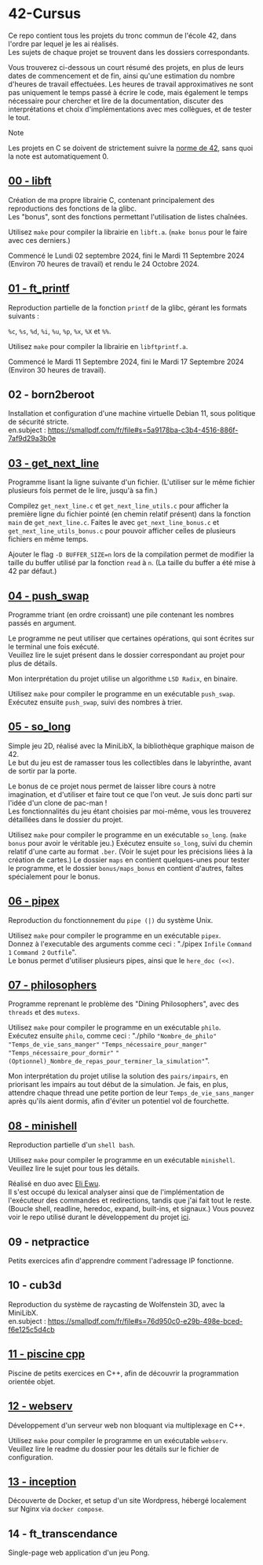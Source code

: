 # 42-Cursus

Ce repo contient tous les projets du tronc commun de l'école 42, dans l'ordre par lequel je les ai réalisés.  
Les sujets de chaque projet se trouvent dans les dossiers correspondants.

Vous trouverez ci-dessous un court résumé des projets, en plus de leurs dates de commencement et de fin, ainsi qu'une estimation du nombre d'heures de travail effectuées. Les heures de travail approximatives ne sont pas uniquement le temps passé à écrire le code, mais également le temps nécessaire pour chercher et lire de la documentation, discuter des interprétations et choix d'implémentations avec mes collègues, et de tester le tout.

> [!NOTE]  
> Les projets en C se doivent de strictement suivre la [norme de 42](https://smallpdf.com/file#s=102dad73-62e5-40ec-8122-5b87b83ff6fc), sans quoi la note est automatiquement 0.

## [00 - libft](https://github.com/Alexioos95/42-Cursus/tree/main/00_libft)

Création de ma propre librairie C, contenant principalement des reproductions des fonctions de la glibc.  
Les "bonus", sont des fonctions permettant l'utilisation de listes chaînées.

Utilisez ```make``` pour compiler la librairie en ```libft.a```. (```make bonus``` pour le faire avec ces derniers.)

Commencé le Lundi 02 septembre 2024, fini le Mardi 11 Septembre 2024 (Environ 70 heures de travail) et rendu le 24 Octobre 2024.

## [01 - ft_printf](https://github.com/Alexioos95/42-Cursus/tree/main/01_ft_printf)

Reproduction partielle de la fonction ```printf``` de la glibc, gérant les formats suivants :

 ```%c```, ```%s```, ```%d```, ```%i```, ```%u```, ```%p```, ```%x```, ```%X``` et ```%%```.

Utilisez ```make``` pour compiler la librairie en ```libftprintf.a```.

Commencé le Mardi 11 Septembre 2024, fini le Mardi 17 Septembre 2024 (Environ 30 heures de travail).
 <!-- , rendu ?.  -->

## 02 - born2beroot

Installation et configuration d'une machine virtuelle Debian 11, sous politique de sécurité stricte.  
en.subject : https://smallpdf.com/fr/file#s=5a9178ba-c3b4-4516-886f-7af9d29a3b0e

<!-- Commencé le ?, rendu ?. (Environ ?h de travail) -->

## [03 - get_next_line](https://github.com/Alexioos95/42-Cursus/tree/main/03_get_next_line)

Programme lisant la ligne suivante d'un fichier. (L'utiliser sur le même fichier plusieurs fois permet de le lire, jusqu'à sa fin.)

Compilez ```get_next_line.c``` et ```get_next_line_utils.c``` pour afficher la première ligne du fichier pointé (en chemin relatif présent) dans la fonction ```main``` de ```get_next_line.c```. Faites le avec ```get_next_line_bonus.c``` et ```get_next_line_utils_bonus.c``` pour pouvoir afficher celles de plusieurs fichiers en même temps.

Ajouter le flag ```-D BUFFER_SIZE=n``` lors de la compilation permet de modifier la taille du buffer utilisé par la fonction ```read``` à ```n```. (La taille du buffer a été mise à 42 par défaut.)

<!-- Commencé le ?, rendu ?. (Environ ?h de travail) -->

## [04 - push_swap](https://github.com/Alexioos95/42-Cursus/tree/main/04_push_swap)

Programme triant (en ordre croissant) une pile contenant les nombres passés en argument.

Le programme ne peut utiliser que certaines opérations, qui sont écrites sur le terminal une fois exécuté.  
Veuillez lire le sujet présent dans le dossier correspondant au projet pour plus de détails.

Mon interprétation du projet utilise un algorithme ```LSD Radix```, en binaire.

Utilisez ```make``` pour compiler le programme en un exécutable ```push_swap```.  
Exécutez ensuite ```push_swap```, suivi des nombres à trier.

<!-- Commencé le ?, rendu ?. (Environ ?h de travail) -->

## [05 - so_long](https://github.com/Alexioos95/42-Cursus/tree/main/05_so_long)

Simple jeu 2D, réalisé avec la MiniLibX, la bibliothèque graphique maison de 42.  
Le but du jeu est de ramasser tous les collectibles dans le labyrinthe, avant de sortir par la porte.

Le bonus de ce projet nous permet de laisser libre cours à notre imagination, et d'utiliser et faire tout ce que l'on veut. Je suis donc parti sur l'idée d'un clone de pac-man !  
Les fonctionnalités du jeu étant choisies par moi-même, vous les trouverez détaillées dans le dossier du projet.

Utilisez ```make``` pour compiler le programme en un exécutable ```so_long```. (```make bonus``` pour avoir le véritable jeu.) Exécutez ensuite ```so_long```, suivi du chemin relatif d'une carte au format ```.ber```. (Voir le sujet pour les précisions liées à la création de cartes.) Le dossier ```maps``` en contient quelques-unes pour tester le programme, et le dossier ```bonus/maps_bonus``` en contient d'autres, faîtes spécialement pour le bonus.

<!-- Commencé le ?, rendu ?. (Environ ?h de travail) -->
## [06 - pipex](https://github.com/Alexioos95/42-Cursus/tree/main/06_pipex)

Reproduction du fonctionnement du ```pipe (|)``` du système Unix.

Utilisez ```make``` pour compiler le programme en un exécutable ```pipex```.  
Donnez à l'executable des arguments comme ceci : "./pipex ```Infile``` ```Command 1``` ```Command 2``` ```Outfile```".  
Le bonus permet d'utiliser plusieurs pipes, ainsi que le ```here_doc (<<)```.

<!-- Commencé le ?, rendu ?. (Environ ?h de travail) -->

## [07 - philosophers](https://github.com/Alexioos95/42-Cursus/tree/main/07_philosophers)

Programme reprenant le problème des "Dining Philosophers", avec des ```threads``` et des ```mutexs```.

Utilisez ```make``` pour compiler le programme en un exécutable ```philo```.  
Exécutez ensuite ```philo```, comme ceci : "./philo ```"Nombre_de_philo"``` ```"Temps_de_vie_sans_manger"``` ```"Temps_nécessaire_pour_manger"``` ```"Temps_nécessaire_pour_dormir"``` ```"(Optionnel)_Nombre_de_repas_pour_terminer_la_simulation"```".

Mon interprétation du projet utilise la solution des ```pairs/impairs```, en priorisant les impairs au tout début de la simulation. Je fais, en plus, attendre chaque thread une petite portion de leur ```Temps_de_vie_sans_manger``` après qu'ils aient dormis, afin d'éviter un potentiel vol de fourchette.

<!-- Commencé le ?, rendu ?. (Environ ?h de travail) -->

## [08 - minishell](https://github.com/Alexioos95/42-Cursus/tree/main/08_minishell)

Reproduction partielle d'un ```shell bash```.

Utilisez ```make``` pour compiler le programme en un exécutable ```minishell```.  
Veuillez lire le sujet pour tous les détails.

Réalisé en duo avec [Eli Ewu](https://github.com/Uweile).  
Il s'est occupé du lexical analyser ainsi que de l'implémentation de l'exécuteur des commandes et redirections, tandis que j'ai fait tout le reste. (Boucle shell, readline, heredoc, expand, built-ins, et signaux.) Vous pouvez voir le repo utilisé durant le développement du projet [ici](https://github.com/Alexioos95/ms).

<!-- Commencé le ?, rendu ?. (Environ ?h de travail) -->

## 09 - netpractice

Petits exercices afin d'apprendre comment l'adressage IP fonctionne.

<!-- Commencé le ?, rendu ?. (Environ ?h de travail) -->
## 10 - cub3d

Reproduction du système de raycasting de Wolfenstein 3D, avec la MiniLibX.  
en.subject : https://smallpdf.com/fr/file#s=76d950c0-e29b-498e-bced-f6e125c5d4cb

<!-- Commencé le ?, rendu ?. (Environ ?h de travail) -->

## [11 - piscine cpp](https://github.com/Alexioos95/42-Cursus/tree/main/11_cpp)

Piscine de petits exercices en C++, afin de découvrir la programmation orientée objet.

<!-- Commencé le ?, rendu ?. (Environ ?h de travail) -->

## [12 - webserv](https://github.com/Alexioos95/42-Cursus/tree/main/12_webserv)

Développement d'un serveur web non bloquant via multiplexage en C++.

Utilisez ```make``` pour compiler le programme en un exécutable ```webserv```.  
Veuillez lire le readme du dossier pour les détails sur le fichier de configuration.

<!-- Commencé le ?, rendu ?. (Environ ?h de travail) -->

## [13 - inception](https://github.com/Alexioos95/42-Cursus/tree/main/13_inception)

Découverte de Docker, et setup d'un site Wordpress, hébergé localement sur Nginx via ```docker compose```.

<!-- Commencé le ?, rendu ?. (Environ ?h de travail) -->

## 14 - ft_transcendance

Single-page web application d'un jeu Pong.

<!-- Commencé le ?, rendu ?. (Environ ?h de travail) -->
